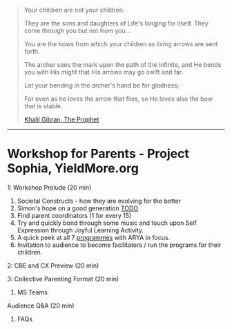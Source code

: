 > Your children are not your children.
> 
> They are the sons and daughters of Life's longing for itself. They come through you but not from you...
>
> You are the bows from which your children as living arrows are sent forth.
>
> The archer sees the mark upon the path of the infinite, and He bends you with His might that His arrows may go swift and far.
>
> Let your bending in the archer's hand be for gladness;
>
> For even as he loves the arrow that flies, so He loves also the bow that is stable.
>
> [Khalil Gibran, The Prophet](https://legacy.yieldmore.org/works/the-prophet/chapter4/)

----

# Workshop for Parents - Project Sophia, YieldMore.org

<p class="speakable">1: Workshop Prelude (20 min)</p>

1. Societal Constructs - how they are evolving for the better
2. Simon's hope on a good generation [TODO](#gift-away-a-copy-of-the-Good-Equation)
3. Find parent coordinators (1 for every 15)
4. Try and quickly bond through some music and touch upon Self Expression through Joyful Learning Activity.
5. A quick peek at all 7 [programmes](../../children/programmes) with ARYA in focus.
6. Invitation to audience to become facilitators / run the programs for their children.

<p class="speakable">2: CBE and CX Preview (20 min)</p>

<p class="speakable">3: Collective Parenting Format (20 min)</p>

1. MS Teams

<p class="speakable">Audience Q&A (20 min)</p>

1. FAQs
